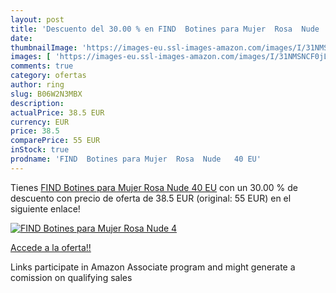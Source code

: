 ```yaml
---
layout: post
title: 'Descuento del 30.00 % en FIND  Botines para Mujer  Rosa  Nude   4'
date: 
thumbnailImage: 'https://images-eu.ssl-images-amazon.com/images/I/31NMSNCF0jL._SL200_.jpg'
images: [ 'https://images-eu.ssl-images-amazon.com/images/I/31NMSNCF0jL._SL200_.jpg' ]
comments: true
category: ofertas
author: ring
slug: B06W2N3MBX
description:
actualPrice: 38.5 EUR
currency: EUR
price: 38.5
comparePrice: 55 EUR
inStock: true
prodname: 'FIND  Botines para Mujer  Rosa  Nude   40 EU'
---
```


Tienes [FIND  Botines para Mujer  Rosa  Nude   40 EU](https://www.amazon.es/dp/B06W2N3MBX/?tag=tolees-21) con un 30.00 % de descuento con precio de oferta de 38.5 EUR (original: 55 EUR) en el siguiente enlace!

[![FIND  Botines para Mujer  Rosa  Nude   4](https://images-eu.ssl-images-amazon.com/images/I/31NMSNCF0jL._SL200_.jpg)](https://www.amazon.es/dp/B06W2N3MBX/?tag=tolees-21)

[Accede a la oferta!!](https://www.amazon.es/dp/B06W2N3MBX/?tag=tolees-21)

Links participate in Amazon Associate program and might generate a comission on qualifying sales



